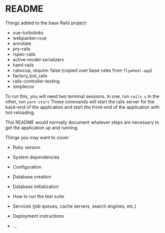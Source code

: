 # README

Things added to the base Rails project:

* vue-turbolinks
* webpacker=vue
* annotate
* pry-rails
* rspec-rails
* active-model-serializers
* haml-rails
* rubocop, require: false (copied over base rules from `flywheel-app`)
* factory_bot_rails
* rails-controller-testing
* simplecov

To run this, you will need two terminal sessions. In one, run
```rails s```
In the other, run
```yarn start```
These commands will start the rails server for the back-end of the application and start the front-end of the application with hot-reloading.


This README would normally document whatever steps are necessary to get the
application up and running.

Things you may want to cover:

* Ruby version

* System dependencies

* Configuration

* Database creation

* Database initialization

* How to run the test suite

* Services (job queues, cache servers, search engines, etc.)

* Deployment instructions

* ...
